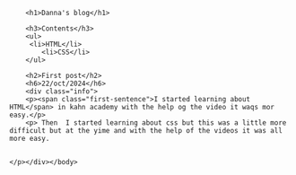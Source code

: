 <!DOCTYPE html>
<html>
    <head>
        <meta charset="utf-8">
        <title>Project: Blog</title>
    </head>
    <body>
    <style>
        .info{background-color:pink;}
        .first-sentence{
            font-weight:bold;}
        }
    </style>
        
        <h1>Danna's blog</h1>

        <h3>Contents</h3>
        <ul>
         <li>HTML</li>
            <li>CSS</li>
        </ul>
        
        <h2>First post</h2>
        <h6>22/oct/2024</h6>
        <div class="info">
        <p><span class="first-sentence">I started learning about HTML</span> in kahn academy with the help og the video it waqs mor easy.</p>
        <p> Then  I started learning about css but this was a little more difficult but at the yime and with the help of the videos it was all more easy.
        
        
    </p></div></body>
</html>
